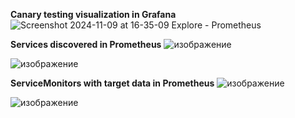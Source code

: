 **Canary testing visualization in Grafana**
![Screenshot 2024-11-09 at 16-35-09 Explore - Prometheus ](https://github.com/user-attachments/assets/e5a9f03d-2966-4cc0-89ed-5f07204e0613)

**Services discovered in Prometheus**
![изображение](https://github.com/user-attachments/assets/57c5cb9f-2c09-45a9-90ba-a35e54d926e9)

![изображение](https://github.com/user-attachments/assets/a7a30ae9-aa5b-4fa9-bcde-f56f19fb2661)

**ServiceMonitors with target data in Prometheus**
![изображение](https://github.com/user-attachments/assets/0b3e5c59-f73b-4be3-81d6-1eb0100b673b)

![изображение](https://github.com/user-attachments/assets/ed9b193b-183d-4507-97c4-f41de1ca1979)
